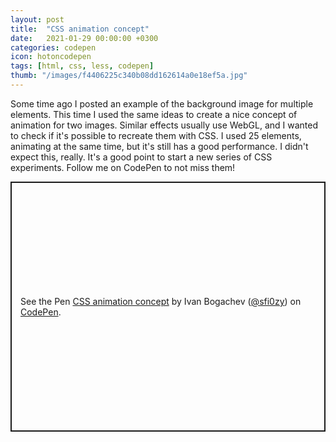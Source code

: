 ```yaml
---
layout: post
title:  "CSS animation concept"
date:   2021-01-29 00:00:00 +0300
categories: codepen
icon: hotoncodepen
tags: [html, css, less, codepen]
thumb: "/images/f4406225c340b08dd162614a0e18ef5a.jpg"
---
```


Some time ago I posted an example of the background image for multiple elements. This time I used the same ideas to create a nice concept of animation for two images. Similar effects usually use WebGL, and I wanted to check if it's possible to recreate them with CSS. I used 25 elements, animating at the same time, but it's still has a good performance. I didn't expect this, really. It's a good point to start a new series of CSS experiments. Follow me on CodePen to not miss them!

<p class='codepen' data-height='400' data-theme-id='light' data-default-tab='result' data-user='sfi0zy' data-slug-hash='VwmZxgg' style='height: 400px; box-sizing: border-box; display: flex; align-items: center; justify-content: center; border: 2px solid; margin: 1em 0; padding: 1em;' data-pen-title='CSS animation concept'>
  <span>See the Pen <a href='https://codepen.io/sfi0zy/pen/VwmZxgg'>
  CSS animation concept</a> by Ivan Bogachev (<a href='https://codepen.io/sfi0zy'>@sfi0zy</a>)
  on <a href='https://codepen.io'>CodePen</a>.</span>
</p>
<script async src='https://cpwebassets.codepen.io/assets/embed/ei.js'></script>

